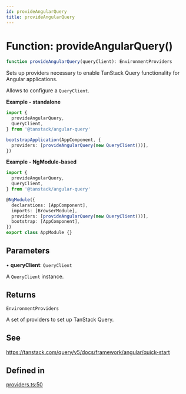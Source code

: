 ```yaml
---
id: provideAngularQuery
title: provideAngularQuery
---
```


# Function: provideAngularQuery()

```ts
function provideAngularQuery(queryClient): EnvironmentProviders
```

Sets up providers necessary to enable TanStack Query functionality for Angular applications.

Allows to configure a `QueryClient`.

**Example - standalone**

```ts
import {
  provideAngularQuery,
  QueryClient,
} from '@tanstack/angular-query'

bootstrapApplication(AppComponent, {
  providers: [provideAngularQuery(new QueryClient())],
})
```

**Example - NgModule-based**

```ts
import {
  provideAngularQuery,
  QueryClient,
} from '@tanstack/angular-query'

@NgModule({
  declarations: [AppComponent],
  imports: [BrowserModule],
  providers: [provideAngularQuery(new QueryClient())],
  bootstrap: [AppComponent],
})
export class AppModule {}
```

## Parameters

• **queryClient**: `QueryClient`

A `QueryClient` instance.

## Returns

`EnvironmentProviders`

A set of providers to set up TanStack Query.

## See

https://tanstack.com/query/v5/docs/framework/angular/quick-start

## Defined in

[providers.ts:50](https://github.com/TanStack/query/blob/dac5da5416b82b0be38a8fb34dde1fc6670f0a59/packages/angular-query-experimental/src/providers.ts#L50)
